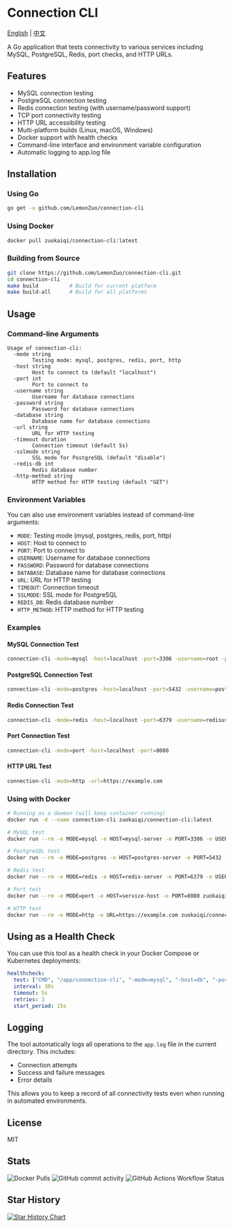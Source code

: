 # Connection CLI

[English](README.md) | [中文](README_zh.md)

A Go application that tests connectivity to various services including MySQL, PostgreSQL, Redis, port checks, and HTTP URLs.

## Features

- MySQL connection testing
- PostgreSQL connection testing
- Redis connection testing (with username/password support)
- TCP port connectivity testing
- HTTP URL accessibility testing
- Multi-platform builds (Linux, macOS, Windows)
- Docker support with health checks
- Command-line interface and environment variable configuration
- Automatic logging to app.log file

## Installation

### Using Go

```bash
go get -u github.com/LemonZuo/connection-cli
```

### Using Docker

```bash
docker pull zuokaiqi/connection-cli:latest
```

### Building from Source

```bash
git clone https://github.com/LemonZuo/connection-cli.git
cd connection-cli
make build          # Build for current platform
make build-all      # Build for all platforms
```

## Usage

### Command-line Arguments

```
Usage of connection-cli:
  -mode string
        Testing mode: mysql, postgres, redis, port, http
  -host string
        Host to connect to (default "localhost")
  -port int
        Port to connect to
  -username string
        Username for database connections
  -password string
        Password for database connections
  -database string
        Database name for database connections
  -url string
        URL for HTTP testing
  -timeout duration
        Connection timeout (default 5s)
  -sslmode string
        SSL mode for PostgreSQL (default "disable")
  -redis-db int
        Redis database number
  -http-method string
        HTTP method for HTTP testing (default "GET")
```

### Environment Variables

You can also use environment variables instead of command-line arguments:

- `MODE`: Testing mode (mysql, postgres, redis, port, http)
- `HOST`: Host to connect to
- `PORT`: Port to connect to
- `USERNAME`: Username for database connections
- `PASSWORD`: Password for database connections
- `DATABASE`: Database name for database connections
- `URL`: URL for HTTP testing
- `TIMEOUT`: Connection timeout
- `SSLMODE`: SSL mode for PostgreSQL
- `REDIS_DB`: Redis database number
- `HTTP_METHOD`: HTTP method for HTTP testing

### Examples

#### MySQL Connection Test

```bash
connection-cli -mode=mysql -host=localhost -port=3306 -username=root -password=secret -database=mydb
```

#### PostgreSQL Connection Test

```bash
connection-cli -mode=postgres -host=localhost -port=5432 -username=postgres -password=secret -database=mydb
```

#### Redis Connection Test

```bash
connection-cli -mode=redis -host=localhost -port=6379 -username=redisuser -password=secret
```

#### Port Connection Test

```bash
connection-cli -mode=port -host=localhost -port=8080
```

#### HTTP URL Test

```bash
connection-cli -mode=http -url=https://example.com
```

### Using with Docker

```bash
# Running as a daemon (will keep container running)
docker run -d --name connection-cli zuokaiqi/connection-cli:latest

# MySQL test
docker run --rm -e MODE=mysql -e HOST=mysql-server -e PORT=3306 -e USERNAME=root -e PASSWORD=secret -e DATABASE=mydb zuokaiqi/connection-cli

# PostgreSQL test
docker run --rm -e MODE=postgres -e HOST=postgres-server -e PORT=5432 -e USERNAME=postgres -e PASSWORD=secret -e DATABASE=mydb zuokaiqi/connection-cli

# Redis test
docker run --rm -e MODE=redis -e HOST=redis-server -e PORT=6379 -e USERNAME=redisuser -e PASSWORD=secret zuokaiqi/connection-cli

# Port test
docker run --rm -e MODE=port -e HOST=service-host -e PORT=8080 zuokaiqi/connection-cli

# HTTP test
docker run --rm -e MODE=http -e URL=https://example.com zuokaiqi/connection-cli
```

## Using as a Health Check

You can use this tool as a health check in your Docker Compose or Kubernetes deployments:

```yaml
healthcheck:
  test: ["CMD", "/app/connection-cli", "-mode=mysql", "-host=db", "-port=3306", "-username=root", "-password=secret", "-database=mydb"]
  interval: 30s
  timeout: 5s
  retries: 3
  start_period: 15s
```

## Logging

The tool automatically logs all operations to the `app.log` file in the current directory. This includes:
- Connection attempts
- Success and failure messages
- Error details

This allows you to keep a record of all connectivity tests even when running in automated environments.

## License

MIT 

## Stats
![Docker Pulls](https://img.shields.io/docker/pulls/zuokaiqi/connection-cli)
![GitHub commit activity](https://img.shields.io/github/commit-activity/t/LemonZuo/connection-cli)
![GitHub Actions Workflow Status](https://img.shields.io/github/actions/workflow/status/LemonZuo/connection-cli/.github%2Fworkflows%2Fci.yml)

## Star History

[![Star History Chart](https://api.star-history.com/svg?repos=LemonZuo/connection-cli&type=Date)](https://www.star-history.com/#LemonZuo/connection-cli&Date)